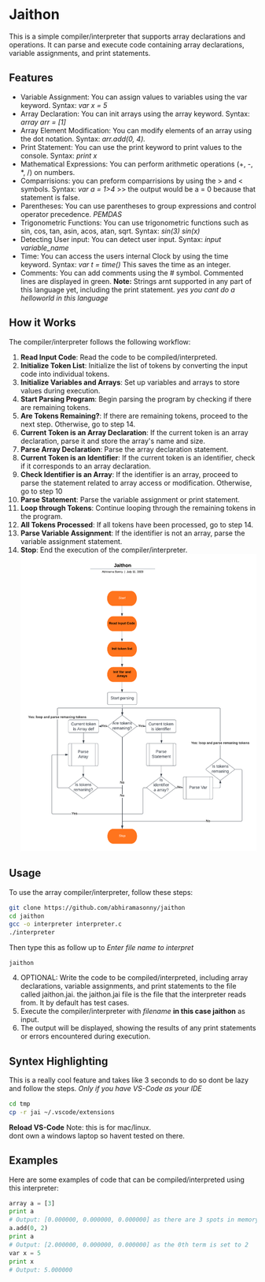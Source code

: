 # Jaithon

This is a simple compiler/interpreter that supports array declarations and operations. It can parse and execute code containing array declarations, variable assignments, and print statements.

## Features

- Variable Assignment: You can assign values to variables using the var keyword. Syntax: *var x = 5*
- Array Declaration: You can init arrays using the array keyword. Syntax: *array arr = [1]*
- Array Element Modification: You can modify elements of an array using the dot notation. Syntax: *arr.add(0, 4).*
- Print Statement: You can use the print keyword to print values to the console. Syntax: *print x*
- Mathematical Expressions: You can perform arithmetic operations (+, -, *, /) on numbers.
- Comparrisions: you can preform comparrisions by using the > and < symbols. Syntax: *var a = 1>4* >> the output would be a = 0 because that statement is false.
- Parentheses: You can use parentheses to group expressions and control operator precedence. *PEMDAS*
- Trigonometric Functions: You can use trigonometric functions such as sin, cos, tan, asin, acos, atan, sqrt. Syntax: *sin(3)* *sin(x)*
- Detecting User input: You can detect user input. Syntax: *input variable_name*
- Time: You can access the users internal Clock by using the time keyword. Syntax: *var t = time()* This saves the time as an integer.
- Comments: You can add comments using the # symbol. Commented lines are displayed in green.
**Note:** Strings arnt supported in any part of this language yet, including the print statement. 
*yes you cant do a helloworld in this language*


## How it Works

The compiler/interpreter follows the following workflow:


1. **Read Input Code**: Read the code to be compiled/interpreted.
2. **Initialize Token List**: Initialize the list of tokens by converting the input code into individual tokens.
3. **Initialize Variables and Arrays**: Set up variables and arrays to store values during execution.
4. **Start Parsing Program**: Begin parsing the program by checking if there are remaining tokens.
5. **Are Tokens Remaining?**: If there are remaining tokens, proceed to the next step. Otherwise, go to step 14.
6. **Current Token is an Array Declaration**: If the current token is an array declaration, parse it and store the array's name and size.
7. **Parse Array Declaration**: Parse the array declaration statement.
8. **Current Token is an Identifier**: If the current token is an identifier, check if it corresponds to an array declaration.
9. **Check Identifier is an Array**: If the identifier is an array, proceed to parse the statement related to array access or modification. Otherwise, go to step 10
10. **Parse Statement**: Parse the variable assignment or print statement.
11. **Loop through Tokens**: Continue looping through the remaining tokens in the program.
12. **All Tokens Processed**: If all tokens have been processed, go to step 14.
13. **Parse Variable Assignment**: If the identifier is not an array, parse the variable assignment statement.
14. **Stop**: End the execution of the compiler/interpreter.
![FlowChart](Flowchart.png)
## Usage

To use the array compiler/interpreter, follow these steps:
```bash 
git clone https://github.com/abhiramasonny/jaithon
cd jaithon
gcc -o interpreter interpreter.c 
./interpreter
```
Then type this as follow up to *Enter file name to interpret*
```
jaithon
```

4. OPTIONAL: Write the code to be compiled/interpreted, including array declarations, variable assignments, and print statements to the file called jaithon.jai.
the jaithon.jai file is the file that the interpreter reads from. It by default has test cases.
5. Execute the compiler/interpreter with *filename* **in this case jaithon** as input.
6. The output will be displayed, showing the results of any print statements or errors encountered during execution.


## Syntex Highlighting

This is a really cool feature and takes like 3 seconds to do so dont be lazy and follow the steps.
*Only if you have VS-Code as your IDE*
```sh
cd tmp
cp -r jai ~/.vscode/extensions
```
**Reload VS-Code**
Note: this is for mac/linux.
<br>
dont own a windows laptop so havent tested on there.
## Examples

Here are some examples of code that can be compiled/interpreted using this interpreter:

```python
array a = [3]
print a
# Output: [0.000000, 0.000000, 0.000000] as there are 3 spots in memory initilized to 0.
a.add(0, 2)
print a
# Output: [2.000000, 0.000000, 0.000000] as the 0th term is set to 2
var x = 5
print x
# Output: 5.000000
```
